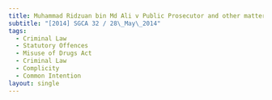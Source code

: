 ```yaml
---
title: Muhammad Ridzuan bin Md Ali v Public Prosecutor and other matters
subtitle: "[2014] SGCA 32 / 28\_May\_2014"
tags:
  - Criminal Law
  - Statutory Offences
  - Misuse of Drugs Act
  - Criminal Law
  - Complicity
  - Common Intention
layout: single
---
```


